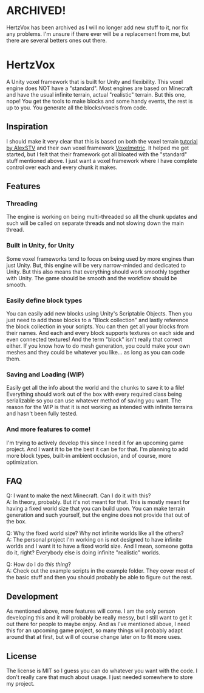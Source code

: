 # ARCHIVED!
HertzVox has been archived as I will no longer add new stuff to it, nor fix any problems. I'm unsure if there ever will be a replacement from me, but there are several betters ones out there.

# HertzVox
A Unity voxel framework that is built for Unity and flexibility. This voxel engine does NOT have a "standard". Most engines are based on Minecraft and have the usual infinite terrain, actual "realistic" terrain. But this one, nope! You get the tools to make blocks and some handy events, the rest is up to you. You generate all the blocks/voxels from code.

## Inspiration
I should make it very clear that this is based on both the voxel terrain [tutorial by AlexSTV](http://alexstv.com/index.php/voxelmetric) and their own voxel framework [Voxelmetric](https://github.com/Voxelmetric/Voxelmetric1). It helped me get started, but I felt that their framework got all bloated with the "standard" stuff mentioned above. I just want a voxel framework where I have complete control over each and every chunk it makes.

## Features
### Threading
The engine is working on being multi-threaded so all the chunk updates and such will be called on separate threads and not slowing down the main thread.
### Built in Unity, for Unity
Some voxel frameworks tend to focus on being used by more engines than just Unity. But, this engine will be very narrow-minded and dedicated to Unity. But this also means that everything should work smoothly together with Unity. The game should be smooth and the workflow should be smooth.
### Easily define block types
You can easily add new blocks using Unity's Scriptable Objects. Then you just need to add those blocks to a "Block collection" and lastly reference the block collection in your scripts. You can then get all your blocks from their names. And each and every block supports textures on each side and even connected textures! And the term "block" isn't really that correct either. If you know how to do mesh generation, you could make your own meshes and they could be whatever you like... as long as you can code them.
### Saving and Loading (WIP)
Easily get all the info about the world and the chunks to save it to a file! Everything should work out of the box with every required class being serializable so you can use whatever method of saving you want.
The reason for the WIP is that it is not working as intended with infinite terrains and hasn't been fully tested.
### And more features to come!
I'm trying to actively develop this since I need it for an upcoming game project. And I want it to be the best it can be for that. I'm planning to add more block types, built-in ambient occlusion, and of course, more optimization.

## FAQ
Q: I want to make the next Minecraft. Can I do it with this?  
A: In theory, probably. But it's not meant for that. This is mostly meant for having a fixed world size that you can build upon. You can make terrain generation and such yourself, but the engine does not provide that out of the box.

Q: Why the fixed world size? Why not infinite worlds like all the others?  
A: The personal project I'm working on is not designed to have infinite worlds and I want it to have a fixed world size. And I mean, someone gotta do it, right? Everybody else is doing infinite "realistic" worlds.

Q: How do I do *this thing*?  
A: Check out the example scripts in the example folder. They cover most of the basic stuff and then you should probably be able to figure out the rest.

## Development
As mentioned above, more features will come. I am the only person developing this and it will probably be really messy, but I still want to get it out there for people to maybe enjoy. And as I've mentioned above, I need this for an upcoming game project, so many things will probably adapt around that at first, but will of course change later on to fit more uses.

## License
The license is MIT so I guess you can do whatever you want with the code. I don't really care that much about usage. I just needed somewhere to store my project.
